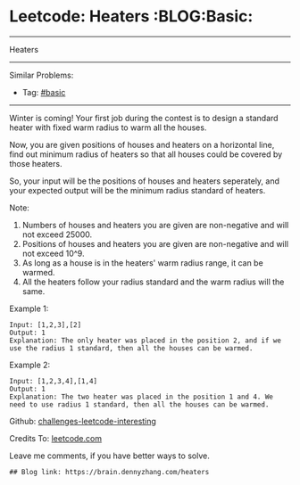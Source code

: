 # Leetcode: Heaters     :BLOG:Basic:


---

Heaters  

---

Similar Problems:  
-   Tag: [#basic](https://brain.dennyzhang.com/tag/basic)

---

Winter is coming! Your first job during the contest is to design a standard heater with fixed warm radius to warm all the houses.  

Now, you are given positions of houses and heaters on a horizontal line, find out minimum radius of heaters so that all houses could be covered by those heaters.  

So, your input will be the positions of houses and heaters seperately, and your expected output will be the minimum radius standard of heaters.  

Note:  
1.  Numbers of houses and heaters you are given are non-negative and will not exceed 25000.
2.  Positions of houses and heaters you are given are non-negative and will not exceed 10^9.
3.  As long as a house is in the heaters' warm radius range, it can be warmed.
4.  All the heaters follow your radius standard and the warm radius will the same.

Example 1:  

    Input: [1,2,3],[2]
    Output: 1
    Explanation: The only heater was placed in the position 2, and if we use the radius 1 standard, then all the houses can be warmed.

Example 2:  

    Input: [1,2,3,4],[1,4]
    Output: 1
    Explanation: The two heater was placed in the position 1 and 4. We need to use radius 1 standard, then all the houses can be warmed.

Github: [challenges-leetcode-interesting](https://github.com/DennyZhang/challenges-leetcode-interesting/tree/master/heaters)  

Credits To: [leetcode.com](https://leetcode.com/problems/heaters/description/)  

Leave me comments, if you have better ways to solve.  

    ## Blog link: https://brain.dennyzhang.com/heaters